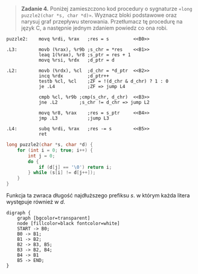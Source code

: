 > **Zadanie 4.** Poniżej zamieszczono kod procedury o sygnaturze `«long puzzle2(char *s, char *d)»`. Wyznacz bloki podstawowe oraz narysuj graf przepływu sterowania. Przetłumacz tę procedurę na język C, a następnie jednym zdaniem powiedz co ona robi.

```assembly
puzzle2:    movq %rdi, %rax   ;res = s         <<B0>>

.L3:        movb (%rax), %r9b ;s_chr = *res    <<B1>>
            leaq 1(%rax), %r8 ;s_ptr = res + 1
            movq %rsi, %rdx   ;d_ptr = d

.L2:        movb (%rdx), %cl  ;d_chr = *d_ptr  <<B2>>
            incq %rdx         ;d_ptr++
            testb %cl, %cl    ;ZF = !(d_chr & d_chr) ? 1 : 0
            je .L4            ;ZF => jump L4

            cmpb %cl, %r9b ;cmp(s_chr, d_chr)  <<B3>>
            jne .L2        ;s_chr != d_chr => jump L2

            movq %r8, %rax    ;res = s_ptr     <<B4>>
            jmp .L3           ;jump L3

.L4:        subq %rdi, %rax   ;res -= s        <<B5>>
            ret
```

```c
long puzzle2(char *s, char *d) {
    for (int i = 0; true; i++) {
        int j = 0;
        do {
            if (d[j] == '\0') return i;
        } while (s[i] != d[j++]);
    }
}
```

Funkcja ta zwraca długość najdłuższego prefiksu $s$. w którym każda litera występuje również w $d$.

```graphviz
digraph {
    graph [bgcolor=transparent]
    node [fillcolor=black fontcolor=white]
    START -> B0;
    B0 -> B1;
    B1 -> B2;
    B2 -> B3, B5;
    B3 -> B2, B4;
    B4 -> B1
    B5 -> END;
}
```